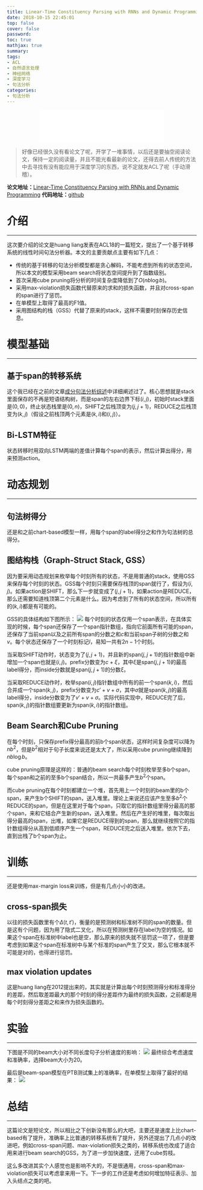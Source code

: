 ```yaml
---
title: Linear-Time Constituency Parsing with RNNs and Dynamic Programming
date: 2018-10-15 22:45:01
top: false
cover: false
password:
toc: true
mathjax: true
summary:
tags:
- ACL
- 自然语言处理
- 神经网络
- 深度学习
- 句法分析
categories:
- 句法分析
---
```


<div align="middle"><iframe frameborder="no" border="0" marginwidth="0" marginheight="0" width=330 height=86 src="//music.163.com/outchain/player?type=2&id=533259686&auto=1&height=66"></iframe></div>

> 好像已经很久没有看论文了呢，开学了一堆事情，以后还是要抽空阅读论文，保持一定的阅读量，并且不能光看最新的论文，还得去前人传统的方法中去寻找有没有能应用于深度学习的东西，说不定就发ACL了呢（手动滑稽）。

**论文地址：**[Linear-Time Constituency Parsing with RNNs and Dynamic Programming](http://aclweb.org/anthology/P18-2076)
**代码地址：**[github](https://github.com/junekihong/beam-span-parser)

# 介绍
---
这次要介绍的论文是huang liang发表在ACL18的一篇短文，提出了一个基于转移系统的线性时间句法分析器。本文的主要贡献点主要有如下几点：
* 传统的基于转移的句法分析模型都是贪心解码，不能考虑到所有的状态空间，所以本文的模型采用beam search将状态空间提升到了指数级别。
* 首次采用cube pruning将分析的时间复杂度降低到了$O(nb \log b)$。
* 采用max-violation损失函数代替原来的求和的损失函数，并且对cross-span的span进行了惩罚。
* 在单模型上取得了最高的F1值。
* 采用图结构的栈（GSS）代替了原来的stack，这样不需要时刻保存历史信息。

# 模型基础
---
## 基于span的转移系统
这个我已经在之前的文章[成分句法分析综述](https://godweiyang.com/2018/09/26/constituent-parsing-summary/#系统改进)中详细阐述过了。核心思想就是stack里面保存的不再是短语结构树，而是span的左右边界下标$(i, j)$，初始时stack里面是$(0, 0)$，终止状态栈里是$(0, n)$，SHIFT之后栈顶变为$(j, j + 1)$，REDUCE之后栈顶变为$(k, j)$（假设之前栈顶两个元素是$(k, i)$和$(i, j)$）。

## Bi-LSTM特征
状态转移时用双向LSTM两端的差值计算每个span的表示，然后计算出得分，用来预测action。

# 动态规划
---
## 句法树得分
还是和之前chart-based模型一样，用每个span的label得分之和作为句法树的总得分。

## 图结构栈（Graph-Struct Stack, GSS）
因为要采用动态规划来枚举每个时刻所有的状态，不是用普通的stack，使用GSS来保存每个时刻的状态。GSS每个时刻只需要保存栈顶的span就行了，假设为$(i, j)$。如果action是SHIFT，那么下一步就变成了$(j, j + 1)$，如果action是REDUCE，那么还需要知道栈顶第二个元素是什么。因为考虑到了所有的状态空间，所以所有的$(k, i)$都是有可能的。

GSS的具体结构如下图所示：
![](1.jpg)
每个时刻的状态仅用一个span表示，在具体实现的时候，每个span还保存了一个span指针数组，指向它前面所有可能的span，还保存了当前span以及之前所有span的分数之和$c$和当前span子树的分数之和$v$。每个状态还保存了一个时刻标记$l$，易知一共有$2n - 1$个时刻。

当采取SHIFT动作时，状态变为了$(j, j + 1)$，并且新的span$(j, j + 1)$的指针数组中新增加一个span也就是$(i, j)$。prefix分数变为$c + \xi$，其中$\xi$是span$(j, j + 1)$的最高label得分，而inside分数就是span$(j, j + 1)$的分数$\xi$。

当采取REDUCE动作时，枚举span$(i, j)$指针数组中所有的前一个span$(k, i)$，然后合并成一个span$(k, j)$，prefix分数变为$c' + v + \sigma$，其中$\sigma$就是span$(k, j)$的最高label得分，inside分数变为了$v' + v + \sigma$。实际代码实现中，REDUCE完了后，span$(k, j)$的指针数组要更新为span$(k, i)$的指针数组。

## Beam Search和Cube Pruning
在每个时刻，只保存prefix得分最高的前b个span状态，这样时间复杂度可以降为$nb^2$，但是$b^2$相对于句子长度来说还是太大了，所以采用cube pruning继续降到$nb \log b$。

cube pruning原理是这样的：普通的beam search每个时刻枚举至多b个span，每个span和之前的至多b个span结合，所以一共最多产生$b^2$个span。

而cube pruning在每个时刻都建立一个堆，首先用上一个时刻的beam里的b个span，来产生b个SHIFT的span，送入堆里。理论上来说还应该产生至多$b^2$个REDUCE的span，但是在这里对于每个span，只取它的指针数组里得分最高的那个span，来和它结合产生新的span，送入堆里。然后在产生好的堆里，每次取出得分最高的span，出堆，如果它是REDUCE得到的span，那么就继续按照它的指针数组得分从高到低顺序产生一个span，REDUCE完之后送入堆里。依次下去，直到出栈了b个span为止。

# 训练
---
还是使用max-margin loss来训练，但是有几点小小的改进。
## cross-span损失
以往的损失函数里有个$\Delta (t,t')$，衡量的是预测树和标准树不同的span的数量。但是这有个问题，因为用了隐式二叉化，所以在预测树里存在label为空的情况。如果这个span在标准树中label也是空，那么原来的损失就不惩罚这一项了，但是要考虑到如果这个span在标准树中与某个标准的span产生了交叉，那么它根本就不可能是对的，也得进行惩罚。

## max violation updates
这是huang liang在2012提出来的，其实就是计算出每个时刻预测得分和标准得分的差距，然后取差距最大的那个时刻的得分差距作为最终的损失函数，之前都是用每个时刻得分差距之和来作为损失函数的。

# 实验
---
下图是不同的beam大小对不同长度句子分析速度的影响：
![](2.jpg)
最终综合考虑速度和准确率，选择beam大小为20。

最后是beam-span模型在PTB测试集上的准确率，在单模型上取得了最好的结果：
![](3.jpg)

# 总结
---
这篇论文是短论文，所以相比之下创新没有那么的大吧，主要还是速度上比chart-based有了提升，准确率上比普通的转移系统有了提升，另外还提出了几点小的改进吧，例如cross-span问题、max-violation损失之类的，转移系统也改成了适合用来进行beam search的GSS，为了进一步加快速度，还用了cube剪枝。

这么多改进其实个人感觉也是影响不大的，不是很通用，cross-span和max-violation损失可以考虑拿来用一下。下一步的工作还是考虑如何增加特征表示、加入头结点之类的吧。
